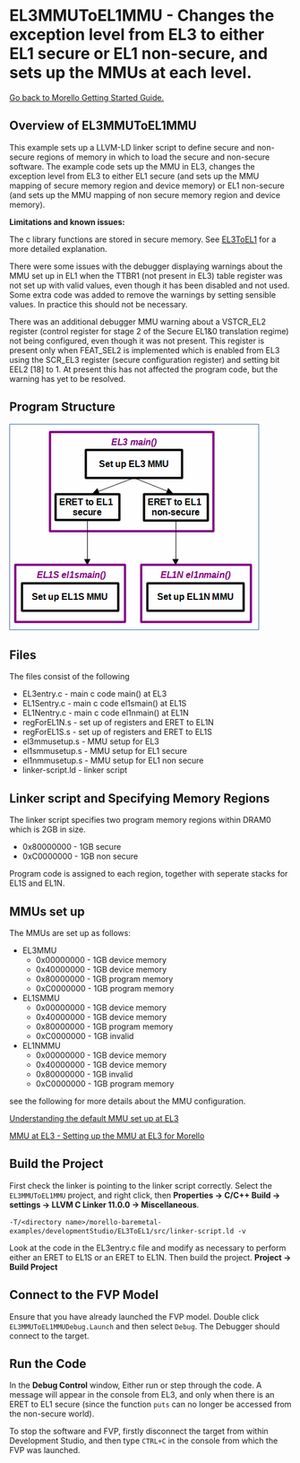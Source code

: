# EL3MMUToEL1MMU - Changes the exception level from EL3 to either EL1 secure or EL1 non-secure, and sets up the MMUs at each level.

 [Go back to Morello Getting Started Guide.](./../../../../morello-getting-started.md)

## Overview of EL3MMUToEL1MMU
This example sets up a LLVM-LD linker script to define secure and non-secure regions of memory in which to load the secure and non-secure software. The example code sets up the MMU in EL3, changes the exception level from EL3 to either EL1 secure (and sets up the MMU mapping of secure memory region and device memory) or EL1 non-secure (and sets up the MMU mapping of non secure memory region and device memory).

**Limitations and known issues:** 

The c library functions are stored in secure memory. See [EL3ToEL1](./../EL3ToEL1/EL3ToEL1.md) for a more detailed explanation.

There were some issues with the debugger displaying warnings about the MMU set up in EL1 when the TTBR1 (not present in EL3) table register was not set up with valid values, even though it has been disabled and not used. Some extra code was added to remove the warnings by setting sensible values. In practice this should not be necessary.

There was an additional debugger MMU warning about a VSTCR_EL2 register (control register for stage 2 of the Secure EL1&0 translation regime) not being configured, even though it was not present. This register is present only when FEAT_SEL2 is implemented which is enabled from EL3 using the SCR_EL3 register (secure configuration register) and setting bit EEL2 [18] to 1. At present this has not affected the program code, but the warning has yet to be resolved.

## Program Structure

![Program structure](./EL3MMUToEL1MMU.gif)


## Files

The files consist of the following

* EL3entry.c - main c code main() at EL3
* EL1Sentry.c - main c code el1smain() at EL1S
* EL1Nentry.c - main c code el1nmain() at EL1N
* regForEL1N.s - set up of registers and ERET to EL1N
* regForEL1S.s - set up of registers and ERET to EL1S
* el3mmusetup.s - MMU setup for EL3
* el1smmusetup.s - MMU setup for EL1 secure
* el1nmmusetup.s - MMU setup for EL1 non secure
* linker-script.ld - linker script


## Linker script and Specifying Memory Regions

The linker script specifies two program memory regions within DRAM0 which is 2GB in size.
*  0x80000000 - 1GB secure
*  0xC0000000 - 1GB non secure

Program code is assigned to each region, together with seperate stacks for EL1S and EL1N.

## MMUs set up

The MMUs are set up as follows:
* EL3MMU
    *  0x00000000 - 1GB device memory
    *  0x40000000 - 1GB device memory
    *  0x80000000 - 1GB program memory
    *  0xC0000000 - 1GB program memory
* EL1SMMU
    *  0x00000000 - 1GB device memory
    *  0x40000000 - 1GB device memory
    *  0x80000000 - 1GB program memory
    *  0xC0000000 - 1GB invalid
* EL1NMMU
    *  0x00000000 - 1GB device memory
    *  0x40000000 - 1GB device memory
    *  0x80000000 - 1GB invalid
    *  0xC0000000 - 1GB program memory

see the following for more details about the MMU configuration.

[Understanding the default MMU set up at EL3](./../../DefaultSetup/MMU/MMU.md)

[MMU at EL3 - Setting up the MMU at EL3 for Morello](./../MMUEL3/MMUEL3.md)


## Build the Project
First check the linker is pointing to the linker script correctly. Select the `EL3MMUToEL1MMU` project, and right click, then **Properties -> C/C++ Build -> settings -> LLVM C Linker 11.0.0 -> Miscellaneous**.

```
-T/<directory name>/morello-baremetal-examples/developmentStudio/EL3ToEL1/src/linker-script.ld -v
```
Look at the code in the EL3entry.c file and modify as necessary to perform either an ERET to EL1S or an ERET to EL1N. Then build the project. **Project -> Build Project**

## Connect to the FVP Model
Ensure that you have already launched the FVP model. Double click `EL3MMUToEL1MMUDebug.Launch` and then select `Debug`. The Debugger should connect to the target. 

## Run the Code
In the **Debug Control** window, Either run or step through the code. A message will appear in the console from EL3, and only when there is an ERET to EL1 secure (since the function `puts` can no longer be accessed from the non-secure world).

To stop the software and FVP, firstly disconnect the target from within Development Studio, and then type `CTRL+C` in the console from which the FVP was launched.